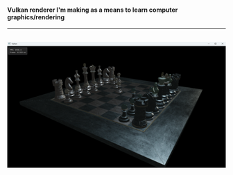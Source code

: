 #### Vulkan renderer I'm making as a means to learn computer graphics/rendering

----
![PBR Vulkan](examples/9-18.png)
----
